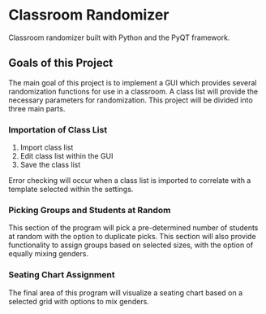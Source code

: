 # Classroom Randomizer

Classroom randomizer built with Python and the PyQT framework.

## Goals of this Project

The main goal of this project is to implement a GUI which provides several 
randomization functions for use in a classroom.  A class list will provide
the necessary parameters for randomization.  This project will be divided into
three main parts.

### Importation of Class List

1. Import class list
2. Edit class list within the GUI
3. Save the class list

Error checking will occur when a class list is imported to correlate with a 
template selected within the settings.  

### Picking Groups and Students at Random

This section of the program will pick a pre-determined number of students at
random with the option to duplicate picks.  This section will also provide 
functionality to assign groups based on selected sizes, with the option of
equally mixing genders.  

### Seating Chart Assignment

The final area of this program will visualize a seating chart based on a 
selected grid with options to mix genders.  
